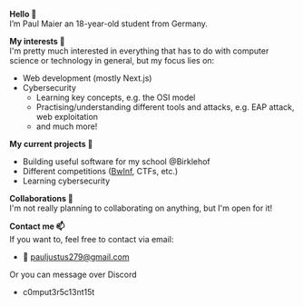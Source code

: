 <b>Hello 👋</b><br>
I’m Paul Maier an 18-year-old student from Germany.

<b>My interests 👀</b><br>
I'm pretty much interested in everything that has to do with computer science or technology in general, but my focus lies on:
- Web development (mostly Next.js)
- Cybersecurity
  - Learning key concepts, e.g. the OSI model
  - Practising/understanding different tools and attacks, e.g. EAP attack, web exploitation
  - and much more!

<b>My current projects 🌱</b><br>
- Building useful software for my school @Birklehof
- Different competitions ([BwInf](https://bwinf.de/bundeswettbewerb/), CTFs, etc.)
- Learning cybersecurity

<b>Collaborations 💞️</b><br>
I'm not really planning to collaborating on anything, but I'm open for it!

<b>Contact me 📫</b><br>
If you want to, feel free to contact via email:
- 📧 pauljustus279@gmail.com

Or you can message over Discord
- c0mput3r5c13nt15t
